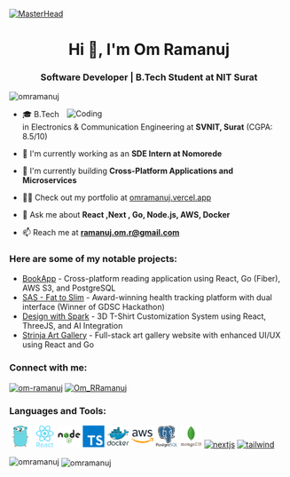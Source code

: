 [![MasterHead](https://res.cloudinary.com/dk03ba3kt/image/upload/v1736621813/Screenshot_2025-01-04_at_12.07.59_jw7ris.png)](https://omramanuj.vercel.app)

<h1 align="center">Hi 👋, I'm Om Ramanuj</h1>
<h3 align="center">Software Developer | B.Tech Student at NIT Surat</h3>

<p align="left"> <img src="https://komarev.com/ghpvc/?username=omramanuj&label=Profile%20views&color=0e75b6&style=flat" alt="omramanuj" /> </p>

<img align="right" alt="Coding" width="400" src="https://res.cloudinary.com/dk03ba3kt/image/upload/v1736621727/worker_qriuck.png">

- 🎓 B.Tech in Electronics & Communication Engineering at **SVNIT, Surat** (CGPA: 8.5/10)

- 🔭 I'm currently working as an **SDE Intern at Nomorede**

- 🌱 I'm currently building **Cross-Platform Applications and Microservices**

- 👨‍💻 Check out my portfolio at [omramanuj.vercel.app](https://omramanuj.vercel.app)

- 💬 Ask me about **React ,Next , Go, Node.js, AWS, Docker**

- 📫 Reach me at **ramanuj.om.r@gmail.com**

<h3 align="left">Here are some of my notable projects:</h3>

- [BookApp](https://github.com/OmRamanuj/bookapp) - Cross-platform reading application using React, Go (Fiber), AWS S3, and PostgreSQL
- [SAS - Fat to Slim](https://github.com/OmRamanuj/sas-fattosilm) - Award-winning health tracking platform with dual interface (Winner of GDSC Hackathon)
- [Design with Spark](https://github.com/OmRamanuj/designwithspark) - 3D T-Shirt Customization System using React, ThreeJS, and AI Integration
- [Strinja Art Gallery](https://github.com/OmRamanuj/strinja-art) - Full-stack art gallery website with enhanced UI/UX using React and Go

<h3 align="left">Connect with me:</h3>
<p align="left">
<a href="https://linkedin.com/in/om-ramanuj" target="blank"><img align="center" src="https://raw.githubusercontent.com/rahuldkjain/github-profile-readme-generator/master/src/images/icons/Social/linked-in-alt.svg" alt="om-ramanuj" height="30" width="40" /></a>
<a href="https://twitter.com/Om_RRamanuj" target="blank"><img align="center" src="https://raw.githubusercontent.com/rahuldkjain/github-profile-readme-generator/master/src/images/icons/Social/twitter.svg" alt="Om_RRamanuj" height="30" width="40" /></a>
</p>

<h3 align="left">Languages and Tools:</h3>
<p align="left">
<a href="https://golang.org" target="_blank" rel="noreferrer"><img src="https://raw.githubusercontent.com/devicons/devicon/master/icons/go/go-original.svg" alt="go" width="40" height="40"/></a>
<a href="https://reactjs.org/" target="_blank" rel="noreferrer"><img src="https://raw.githubusercontent.com/devicons/devicon/master/icons/react/react-original-wordmark.svg" alt="react" width="40" height="40"/></a>
<a href="https://nodejs.org" target="_blank" rel="noreferrer"><img src="https://raw.githubusercontent.com/devicons/devicon/master/icons/nodejs/nodejs-original-wordmark.svg" alt="nodejs" width="40" height="40"/></a>
<a href="https://www.typescriptlang.org/" target="_blank" rel="noreferrer"><img src="https://raw.githubusercontent.com/devicons/devicon/master/icons/typescript/typescript-original.svg" alt="typescript" width="40" height="40"/></a>
<a href="https://www.docker.com/" target="_blank" rel="noreferrer"><img src="https://raw.githubusercontent.com/devicons/devicon/master/icons/docker/docker-original-wordmark.svg" alt="docker" width="40" height="40"/></a>
<a href="https://aws.amazon.com" target="_blank" rel="noreferrer"><img src="https://raw.githubusercontent.com/devicons/devicon/master/icons/amazonwebservices/amazonwebservices-original-wordmark.svg" alt="aws" width="40" height="40"/></a>
<a href="https://www.postgresql.org" target="_blank" rel="noreferrer"><img src="https://raw.githubusercontent.com/devicons/devicon/master/icons/postgresql/postgresql-original-wordmark.svg" alt="postgresql" width="40" height="40"/></a>
<a href="https://www.mongodb.com/" target="_blank" rel="noreferrer"><img src="https://raw.githubusercontent.com/devicons/devicon/master/icons/mongodb/mongodb-original-wordmark.svg" alt="mongodb" width="40" height="40"/></a>
<a href="https://nextjs.org/" target="_blank" rel="noreferrer"><img src="https://cdn.worldvectorlogo.com/logos/nextjs-2.svg" alt="nextjs" width="40" height="40"/></a>
<a href="https://tailwindcss.com/" target="_blank" rel="noreferrer"><img src="https://www.vectorlogo.zone/logos/tailwindcss/tailwindcss-icon.svg" alt="tailwind" width="40" height="40"/></a>
</p>

<p><img align="left" src="https://github-readme-stats.vercel.app/api/top-langs?username=omramanuj&show_icons=true&locale=en&layout=compact" alt="omramanuj" /></p>

<p>&nbsp;<img align="center" src="https://github-readme-stats.vercel.app/api?username=omramanuj&show_icons=true&locale=en" alt="omramanuj" /></p>
